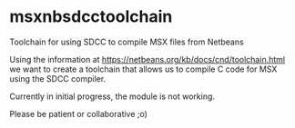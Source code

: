 msxnbsdcctoolchain
==================

Toolchain for using SDCC to compile MSX files from Netbeans

Using the information at https://netbeans.org/kb/docs/cnd/toolchain.html we want to create a toolchain that allows us to compile C code for MSX using the SDCC compiler.

Currently in initial progress, the module is not working.

Please be patient or collaborative ;o)


